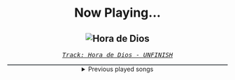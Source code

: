 <div align="center"> 
<h1>Now Playing...</h1>

![Hora de Dios](https://i.scdn.co/image/ab67616d00001e02f80ce63929b9ab157a175688)
--
_<samp><a href="https://open.spotify.com/track/5QXyiFoXmnAsTB4bo1y1gj">Track: Hora de Dios - UNFINISH</a></samp>_

<div style="border: 1px #4B5054 solid"></div>
<details>
  <summary>
    Previous played songs
  </summary>
  <table>
    <thead>
      <tr>
        <th>
          Artist
        </th>
        <th>
          Song
        </th>
        <th>
          Link
        </th>
      </tr>
    </thead>
    <tbody>
      <tr><td>UNFINISH</td><td>Hora de Dios</td><td><a href="https://open.spotify.com/track/5QXyiFoXmnAsTB4bo1y1gj">https://open.spotify.com/track/5QXyiFoXmnAsTB4bo1y1gj</a></td></tr><tr><td>UNFINISH</td><td>Hora de Dios</td><td><a href="https://open.spotify.com/track/5QXyiFoXmnAsTB4bo1y1gj">https://open.spotify.com/track/5QXyiFoXmnAsTB4bo1y1gj</a></td></tr><tr><td>UNFINISH</td><td>Hora de Dios</td><td><a href="https://open.spotify.com/track/5QXyiFoXmnAsTB4bo1y1gj">https://open.spotify.com/track/5QXyiFoXmnAsTB4bo1y1gj</a></td></tr><tr><td>UNFINISH</td><td>Hora de Dios</td><td><a href="https://open.spotify.com/track/5QXyiFoXmnAsTB4bo1y1gj">https://open.spotify.com/track/5QXyiFoXmnAsTB4bo1y1gj</a></td></tr><tr><td>UNFINISH</td><td>Hora de Dios</td><td><a href="https://open.spotify.com/track/5QXyiFoXmnAsTB4bo1y1gj">https://open.spotify.com/track/5QXyiFoXmnAsTB4bo1y1gj</a></td></tr><tr><td>UNFINISH</td><td>Mock in Time</td><td><a href="https://open.spotify.com/track/3vhUTY48iRseUCNSSwLrhE">https://open.spotify.com/track/3vhUTY48iRseUCNSSwLrhE</a></td></tr><tr><td>Dakku</td><td>Ather</td><td><a href="https://open.spotify.com/track/4Lr31ZhQCO7blQwK3K8Mpx">https://open.spotify.com/track/4Lr31ZhQCO7blQwK3K8Mpx</a></td></tr><tr><td>DraGonis</td><td>Entropy Effect</td><td><a href="https://open.spotify.com/track/4ZQXCfeqXfAqYLjU6YOCKF">https://open.spotify.com/track/4ZQXCfeqXfAqYLjU6YOCKF</a></td></tr><tr><td>vylt</td><td>VYBRANCY</td><td><a href="https://open.spotify.com/track/6m5SRm3wZADoVHqzJvybtY">https://open.spotify.com/track/6m5SRm3wZADoVHqzJvybtY</a></td></tr><tr><td>Stariah</td><td>Eclipse</td><td><a href="https://open.spotify.com/track/4irCaGDHTj0REpi9YWs0lu">https://open.spotify.com/track/4irCaGDHTj0REpi9YWs0lu</a></td></tr><tr><td>Dakku</td><td>Alba</td><td><a href="https://open.spotify.com/track/7uK4b2vtb8oUlg9v52BoDh">https://open.spotify.com/track/7uK4b2vtb8oUlg9v52BoDh</a></td></tr><tr><td>Boom Kitty</td><td>Citadel</td><td><a href="https://open.spotify.com/track/0EXrVB7WHXOnVjegjcgIPu">https://open.spotify.com/track/0EXrVB7WHXOnVjegjcgIPu</a></td></tr><tr><td>ProdGX</td><td>HARMED</td><td><a href="https://open.spotify.com/track/27j9CmK0wBLkfc0qElWy78">https://open.spotify.com/track/27j9CmK0wBLkfc0qElWy78</a></td></tr><tr><td>UNFINISH</td><td>Big Gun</td><td><a href="https://open.spotify.com/track/0J1hx9ss2XNWHrS81D2kEK">https://open.spotify.com/track/0J1hx9ss2XNWHrS81D2kEK</a></td></tr><tr><td>seld</td><td>Kokkabiel (MVRLY Remix)</td><td><a href="https://open.spotify.com/track/2MnLA8Bjy52BT6sIDLL7Oo">https://open.spotify.com/track/2MnLA8Bjy52BT6sIDLL7Oo</a></td></tr><tr><td>Geoplex</td><td>Esoteria</td><td><a href="https://open.spotify.com/track/4shKurJ5AhY9WqXfyhlKGp">https://open.spotify.com/track/4shKurJ5AhY9WqXfyhlKGp</a></td></tr><tr><td>Stariah</td><td>Starry Eyes</td><td><a href="https://open.spotify.com/track/08Iu5kDvAlZGepkxnZLu4o">https://open.spotify.com/track/08Iu5kDvAlZGepkxnZLu4o</a></td></tr><tr><td>mxrcenary</td><td>Agitated</td><td><a href="https://open.spotify.com/track/5jdC36QMwt2UZuH2kIJvYM">https://open.spotify.com/track/5jdC36QMwt2UZuH2kIJvYM</a></td></tr><tr><td>DraGonis</td><td>Stay Here</td><td><a href="https://open.spotify.com/track/10gRYqWEEQOTelD98nu9zu">https://open.spotify.com/track/10gRYqWEEQOTelD98nu9zu</a></td></tr><tr><td>RVDY</td><td>Hardwired to Success</td><td><a href="https://open.spotify.com/track/1xHUcoYjtykxq9Tn4Yn8Kt">https://open.spotify.com/track/1xHUcoYjtykxq9Tn4Yn8Kt</a></td></tr>
    </tbody>
  </table>
</details>

</div>
